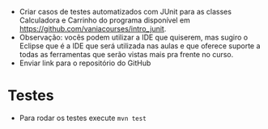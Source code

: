* Criar casos de testes automatizados com JUnit para as classes Calculadora e Carrinho do programa disponível em https://github.com/vaniacourses/intro_junit.
* Observação: vocês podem utilizar a IDE que quiserem, mas sugiro o Eclipse que é a IDE que será utilizada nas aulas e que oferece suporte a todas as ferramentas que serão vistas mais pra frente no curso.
* Enviar link para o repositório do GitHub

# Testes
* Para rodar os testes execute `mvn test`